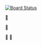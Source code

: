[![Board Status](https://dev.azure.com/cmolinae1800/92d96715-218b-41ac-9ea1-aeccb02f74d5/2b6623e3-e642-4638-a452-82297dfe46b8/_apis/work/boardbadge/d2f04b77-5f4d-4040-ac1a-6dd5f826ea3b)](https://dev.azure.com/cmolinae1800/92d96715-218b-41ac-9ea1-aeccb02f74d5/_boards/board/t/2b6623e3-e642-4638-a452-82297dfe46b8/Microsoft.RequirementCategory)

:monkey:

:monkey:


:monkey:
:monkey:
